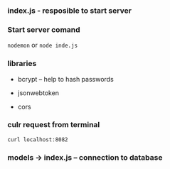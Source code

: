 ### index.js - resposible to start server

### Start server comand 
`nodemon`
or 
`node inde.js` 
### libraries 
- bcrypt – help to hash passwords 

- jsonwebtoken

- cors

### culr request from terminal 
`curl localhost:8082`

### models -> index.js – connection to database
